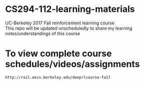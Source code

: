 # CS294-112-learning-materials
UC-Berkeley 2017 Fall reinforcement learning course  
This repo will be updated unscheduledly to share my learning notes/understandings of this course  

# To view complete course schedules/videos/assignments

    http://rail.eecs.berkeley.edu/deeprlcourse-fa17
